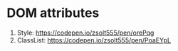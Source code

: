 # DOM attributes 

1. Style: https://codepen.io/zsolt555/pen/orePqg
2. ClassList: https://codepen.io/zsolt555/pen/PoaEYpL

